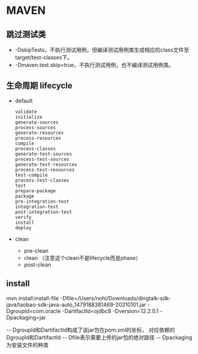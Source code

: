 # MAVEN

## 跳过测试类

* -DskipTests，不执行测试用例，但编译测试用例类生成相应的class文件至target/test-classes下。
* -Dmaven.test.skip=true，不执行测试用例，也不编译测试用例类。

## 生命周期 lifecycle

* default

  ```
  validate
  initialize
  generate-sources
  process-sources
  generate-resources
  process-resources
  compile
  process-classes
  generate-test-sources
  process-test-sources
  generate-test-resources
  process-test-resources
  test-compile
  process-test-classes
  test
  prepare-package
  package
  pre-integration-test
  integration-test
  post-integration-test
  verify
  install
  deploy
  ```

* clean

  * pre-clean
  * clean （注意这个clean不是lifecycle而是phase）
  * post-clean



## install

mvn install:install-file -Dfile=/Users/nohi/Downloads/dingtalk-sdk-java/taobao-sdk-java-auto_1479188381469-20210101.jar -DgroupId=com.oracle -DartifactId=ojdbc8 -Dversion=12.2.0.1 -Dpackaging=jar

-- DgroupId和DartifactId构成了该jar包在pom.xml的坐标， 对应依赖的DgroupId和DartifactId
-- Dfile表示需要上传的jar包的绝对路径
-- Dpackaging 为安装文件的种类









